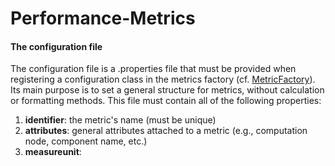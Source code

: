 Performance-Metrics
===================

#### The configuration file

The configuration file is a .properties file that must be provided when registering a configuration class in the metrics factory (cf. [MetricFactory](https://github.com/unicesi/performance-metrics/blob/master/src/main/java/co/edu/icesi/driso/measurement/metrics/MetricFactory.java)). Its main purpose is to set a general structure for metrics, without calculation or formatting methods.
This file must contain all of the following properties:

1. __identifier__: the metric's name (must be unique) 
2. __attributes__: general attributes attached to a metric (e.g., computation node, component name, etc.)
3. __measureunit__: 

